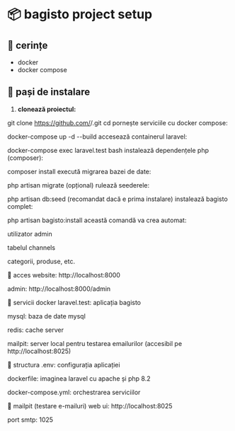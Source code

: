 # 📦 bagisto project setup

## 🔧 cerințe

-   docker
-   docker compose

## 🚀 pași de instalare

1. **clonează proiectul:**

git clone https://github.com/<utilizator>/<repo>.git
cd <repo>
pornește serviciile cu docker compose:

docker-compose up -d --build
accesează containerul laravel:

docker-compose exec laravel.test bash
instalează dependențele php (composer):

composer install
execută migrarea bazei de date:

php artisan migrate
(opțional) rulează seederele:

php artisan db:seed
(recomandat dacă e prima instalare) instalează bagisto complet:

php artisan bagisto:install
această comandă va crea automat:

utilizator admin

tabelul channels

categorii, produse, etc.

🔗 acces
website: http://localhost:8000

admin: http://localhost:8000/admin

🐳 servicii docker
laravel.test: aplicația bagisto

mysql: baza de date mysql

redis: cache server

mailpit: server local pentru testarea emailurilor (accesibil pe http://localhost:8025)

📂 structura
.env: configurația aplicației

dockerfile: imaginea laravel cu apache și php 8.2

docker-compose.yml: orchestrarea serviciilor

📮 mailpit (testare e-mailuri)
web ui: http://localhost:8025

port smtp: 1025
